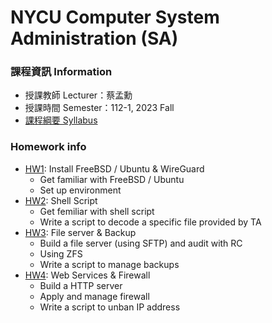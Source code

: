 # NYCU Computer System Administration (SA)
### 課程資訊 Information
- 授課教師 Lecturer：蔡孟勳
- 授課時間 Semester：112-1, 2023 Fall
- [課程綱要 Syllabus](https://timetable.nycu.edu.tw/?r=main/crsoutline&Acy=112&Sem=1&CrsNo=515608&lang=zh-tw)

### Homework info
- [HW1](https://nasa.cs.nycu.edu.tw/sa/2023/slides/HW1.pdf): Install FreeBSD / Ubuntu & WireGuard
    - Get familiar with FreeBSD / Ubuntu
    - Set up environment
- [HW2](https://nasa.cs.nycu.edu.tw/sa/2023/slides/HW2.pdf): Shell Script
    - Get femiliar with shell script
    - Write a script to decode a specific file provided by TA
- [HW3](https://nasa.cs.nycu.edu.tw/sa/2023/slides/HW3.pdf): File server & Backup
    - Build a file server (using SFTP) and audit with RC
    - Using ZFS
    - Write a script to manage backups
- [HW4](https://nasa.cs.nycu.edu.tw/sa/2023/slides/HW4.pdf): Web Services & Firewall
    - Build a HTTP server
    - Apply and manage firewall
    - Write a script to unban IP address